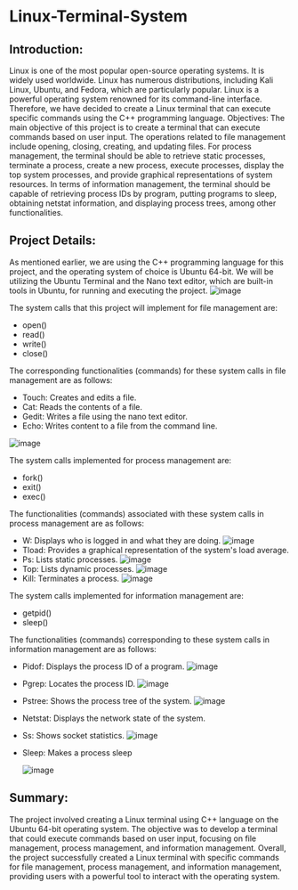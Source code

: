 # Linux-Terminal-System

## Introduction: 
Linux is one of the most popular open-source operating systems. It is widely used worldwide. Linux has numerous distributions, including Kali Linux, Ubuntu, and Fedora, which are particularly popular. Linux is a powerful operating system renowned for its command-line interface. Therefore, we have decided to create a Linux terminal that can execute specific commands using the C++ programming language.
Objectives: The main objective of this project is to create a terminal that can execute commands based on user input. The operations related to file management include opening, closing, creating, and updating files. For process management, the terminal should be able to retrieve static processes, terminate a process, create a new process, execute processes, display the top system processes, and provide graphical representations of system resources. In terms of information management, the terminal should be capable of retrieving process IDs by program, putting programs to sleep, obtaining netstat information, and displaying process trees, among other functionalities.

## Project Details:
As mentioned earlier, we are using the C++ programming language for this project, and the operating system of choice is Ubuntu 64-bit. We will be utilizing the Ubuntu Terminal and the Nano text editor, which are built-in tools in Ubuntu, for running and executing the project.
![image](https://github.com/FarhanTahmid/Linux-Terminal-System--CSE323/assets/62169118/d4b401f1-188d-4c05-8725-5a9faa13530f)

The system calls that this project will implement for file management are:
  -	open()
  -	read()
  -	write()
  -	close()

The corresponding functionalities (commands) for these system calls in file management are as follows:
  -	Touch: Creates and edits a file.
  -	Cat: Reads the contents of a file.
  -	Gedit: Writes a file using the nano text editor.
  -	Echo: Writes content to a file from the command line.

  ![image](https://github.com/FarhanTahmid/Linux-Terminal-System--CSE323/assets/62169118/77a6ae5a-e9ed-4b2d-bf10-7a4f1effae0b)


The system calls implemented for process management are:
  -	fork()
  -	exit()
  -	exec()

The functionalities (commands) associated with these system calls in process management are as follows:
  -	W: Displays who is logged in and what they are doing.
    ![image](https://github.com/FarhanTahmid/Linux-Terminal-System--CSE323/assets/62169118/8e51908a-345a-4349-9eb7-9186405803b3)
  -	Tload: Provides a graphical representation of the system's load average.
  -	Ps: Lists static processes.
    ![image](https://github.com/FarhanTahmid/Linux-Terminal-System--CSE323/assets/62169118/a5989578-1c00-4094-90b8-34da709bcd8c)
  -	Top: Lists dynamic processes.
    ![image](https://github.com/FarhanTahmid/Linux-Terminal-System--CSE323/assets/62169118/ddd7e6ea-8d16-4087-8596-e28d8d96ea20)
  -	Kill: Terminates a process.
    ![image](https://github.com/FarhanTahmid/Linux-Terminal-System--CSE323/assets/62169118/463ce5d2-ff44-4453-8dcb-c91f18d90ad4)

The system calls implemented for information management are:
  -	getpid()
  -	sleep()

The functionalities (commands) corresponding to these system calls in information management are as follows:
  -	Pidof: Displays the process ID of a program.
    ![image](https://github.com/FarhanTahmid/Linux-Terminal-System--CSE323/assets/62169118/f308fdbd-4bf5-4f85-99b7-5a2ee87b9dbf)
  -	Pgrep: Locates the process ID.
    ![image](https://github.com/FarhanTahmid/Linux-Terminal-System--CSE323/assets/62169118/56ebb38a-e9da-477a-813c-32f9bf1b26cd)
  -	Pstree: Shows the process tree of the system.
    ![image](https://github.com/FarhanTahmid/Linux-Terminal-System--CSE323/assets/62169118/db54c28e-ac6b-4834-859f-195d7293b333)
  -	Netstat: Displays the network state of the system.
  -	Ss: Shows socket statistics.
    ![image](https://github.com/FarhanTahmid/Linux-Terminal-System--CSE323/assets/62169118/0a616ff8-0a0c-43b5-91d6-68dababe22b9)
  - Sleep: Makes a process sleep
    
    ![image](https://github.com/FarhanTahmid/Linux-Terminal-System--CSE323/assets/62169118/5cf28b42-55a9-4084-b378-298a6beb21bb)
## Summary: 
The project involved creating a Linux terminal using C++ language on the Ubuntu 64-bit operating system. The objective was to develop a terminal that could execute commands based on user input, focusing on file management, process management, and information management. Overall, the project successfully created a Linux terminal with specific commands for file management, process management, and information management, providing users with a powerful tool to interact with the operating system.


